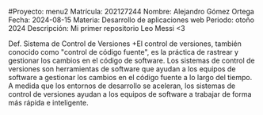 #Proyecto: menu2
Matrícula: 202127244
Nombre: Alejandro Gómez Ortega
Fecha: 2024-08-15
Materia: Desarrollo de aplicaciones web
Periodo: otoño 2024
Descripción: Mi primer repositorio
Leo Messi <3

Def. Sistema de Control de Versiones
+El control de versiones, también conocido como "control de código fuente", es la práctica
de rastrear y gestionar los cambios en el código de software. Los sistemas de control de
versiones son herramientas de software que ayudan a los equipos de software a gestionar los
cambios en el código fuente a lo largo del tiempo. A medida que los entornos de desarrollo
se aceleran, los sistemas de control de versiones ayudan a los equipos de software a trabajar
de forma más rápida e inteligente.
